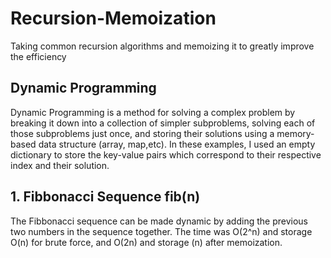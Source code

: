 # Recursion-Memoization
Taking common recursion algorithms and memoizing it to greatly improve the efficiency

## Dynamic Programming
Dynamic Programming is a method for solving a complex problem by breaking it down into a collection of simpler subproblems, solving each of those subproblems just once, and storing their solutions using a memory-based data structure (array, map,etc).
In these examples, I used an empty dictionary to store the key-value pairs which correspond to their respective index and their solution.

## 1. Fibbonacci Sequence fib(n)
The Fibbonacci sequence can be made dynamic by adding the previous two numbers in the sequence together.
The time was O(2^n) and storage O(n) for brute force, and O(2n) and storage (n) after memoization.


